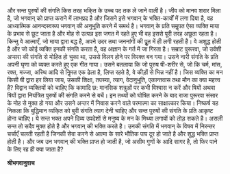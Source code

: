 और सन्त पुरुषों की संगति किस तरह भकि्त के उच्च पद तक ले जाने वाली है। जीव को मानव शरार मिला है, जो भगवान् को प्राप्त कराने में लाभप्रद है और जिसने इसे भगवान् के भक्ति-कार्यों में लगा दिया है, वह आध्यात्मिक आनन्दस्वरूप भगवान् की अनुभूति करने में समर्थ है। भगवान् के प्रति समॢपत ऐसा व्यक्ति माया के प्रभाव से छूट जाता है और मोह से उत्पन्न इस जगत में रहते हुए भी वह इससे पूरी तरह अछूता रहता है। किन्तु वे आत्माएँ, जो माया द्वारा बद्ध है, अपने उदर तथा जननांगों की पूॢत में ही लगी रहती है। वे अशुद्ध होती है और जो कोई व्यक्ति इनकी संगति करता है, वह अज्ञान के गर्त में जा गिरता है। सम्राट पुरूरवा, जो उर्वशी अप्सरा की संगति से मोहित हो चुका था, उससे विलग होने पर विरक्त बन गया। उसने नारी संगति के प्रति अपनी घृणा को व्यक्त करते हुए एक गीत गाया। उसने बतलाया कि जो पुरुष षी-शरीर से, जो कि चर्म, मांस, रक्त, मज्जा, अस्थि आदि से निॢमत एक ढेला है, लिप्त रहते है, वे कीड़ों से भिन्न नहीं है। जिस व्यक्ति का मन किसी षी द्वारा हर लिया जाय, उसकी शिक्षा, तपस्या, त्याग, वेदानुभूति, एकान्तवास तथा मौन का क्या महत्त्व है? विद्वान व्यक्तियों को चाहिए कि कामादि छ: मानसिक शत्रुओं पर कभी विश्वास न करें और षियों अथवा षियों द्वारा नियंत्रित पुरुषों की संगति करने से बचें। इन तथ्यों को घोषित करने के बाद राजा पुरूरवा संसार के मोह से मुक्त हो गया और उसने अन्तर में निवास करने वाले परमात्मा का साक्षात्कार किया। निष्कर्ष यह निकला कि बुद्धिमान व्यकि्त को बुरी संगति त्याग देनी चाहिए और सन्त पुरुषों की संगति के प्रति आकृष्ट होना चाहिए। ये सन्त भक्त अपने दिव्य उपदेशों से मनुष्य के मन के मिथ्या लगावों को तोड़ सकते है। असली सन्त तो सदैव मुक्त होते है और भगवान् की भक्ति करते है। उनकी संगति में भगवान् के विषय में निरन्तर चर्चाएँ चलती रहती है जिनकी सेवा करने से आत्मा के सारे भौतिक पाप दूर हो जाते है और शुद्ध भक्ति प्राप्त होती है। और जब उन भगवान् की भक्ति प्राप्त हो जाती है, जो असीम गुणों के आदि सागर है, तो फिर पाने के लिए रह ही क्या जाता है?  

**श्रीभगवानुवाच** 